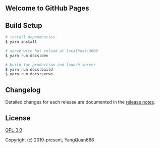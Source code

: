 ## Welcome to GitHub Pages

## Build Setup

```bash
# install dependencies
$ yarn install

# serve with hot reload at localhost:3000
$ yarn run docs:dev

# build for production and launch server
$ yarn run docs:build
$ yarn run docs:serve
```

## Changelog

Detailed changes for each release are documented in the [release notes](./CHANGELOG.md).

## License

[GPL-3.0](https://opensource.org/licenses/GPL-3.0)

Copyright (c) 2019-present, YangQuan666